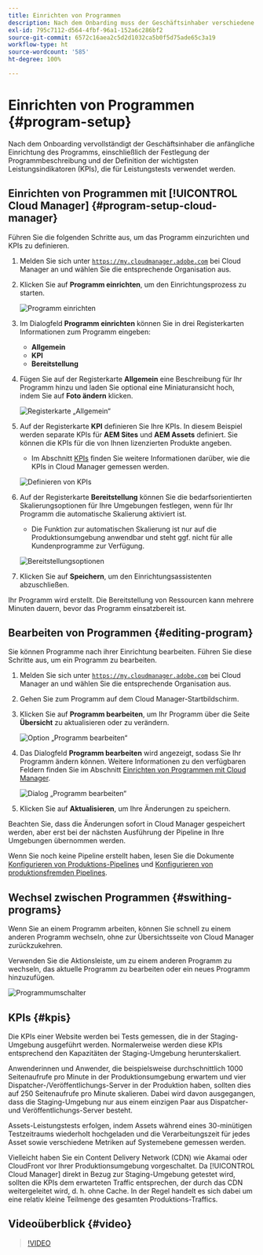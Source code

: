 ```yaml
---
title: Einrichten von Programmen
description: Nach dem Onbarding muss der Geschäftsinhaber verschiedene Ersteinstellungen am Programm vornehmen.
exl-id: 795c7112-d564-4fbf-96a1-152a6c286bf2
source-git-commit: 6572c16aea2c5d2d1032ca5b0f5d75ade65c3a19
workflow-type: ht
source-wordcount: '585'
ht-degree: 100%

---
```



# Einrichten von Programmen {#program-setup}

Nach dem Onboarding vervollständigt der Geschäftsinhaber die anfängliche Einrichtung des Programms, einschließlich der Festlegung der Programmbeschreibung und der Definition der wichtigsten Leistungsindikatoren (KPIs), die für Leistungstests verwendet werden.

## Einrichten von Programmen mit [!UICONTROL Cloud Manager] {#program-setup-cloud-manager}

Führen Sie die folgenden Schritte aus, um das Programm einzurichten und KPIs zu definieren.

1. Melden Sie sich unter [`https://my.cloudmanager.adobe.com`](https://my.cloudmanager.adobe.com) bei Cloud Manager an und wählen Sie die entsprechende Organisation aus.

1. Klicken Sie auf **Programm einrichten**, um den Einrichtungsprozess zu starten.

   ![Programm einrichten](/help/assets/set-up-program/setup1.png)

1. Im Dialogfeld **Programm einrichten** können Sie in drei Registerkarten Informationen zum Programm eingeben:

   * **Allgemein**
   * **KPI**
   * **Bereitstellung**

1. Fügen Sie auf der Registerkarte **Allgemein** eine Beschreibung für Ihr Programm hinzu und laden Sie optional eine Miniaturansicht hoch, indem Sie auf **Foto ändern** klicken.

   ![Registerkarte „Allgemein“](/help/assets/Setup_Program-General.png)

1. Auf der Registerkarte **KPI** definieren Sie Ihre KPIs. In diesem Beispiel werden separate KPIs für **AEM Sites** und **AEM Assets** definiert. Sie können die KPIs für die von Ihnen lizenzierten Produkte angeben.

   * Im Abschnitt [KPIs](#kpis) finden Sie weitere Informationen darüber, wie die KPIs in Cloud Manager gemessen werden.

   ![Definieren von KPIs](/help/assets/Setup_Program-KPIs.png)

1. Auf der Registerkarte **Bereitstellung** können Sie die bedarfsorientierten Skalierungsoptionen für Ihre Umgebungen festlegen, wenn für Ihr Programm die automatische Skalierung aktiviert ist.

   * Die Funktion zur automatischen Skalierung ist nur auf die Produktionsumgebung anwendbar und steht ggf. nicht für alle Kundenprogramme zur Verfügung.

   ![Bereitstellungsoptionen](/help/assets/Setup_Program-Provisioning.png)

1. Klicken Sie auf **Speichern**, um den Einrichtungsassistenten abzuschließen.

Ihr Programm wird erstellt. Die Bereitstellung von Ressourcen kann mehrere Minuten dauern, bevor das Programm einsatzbereit ist.

## Bearbeiten von Programmen {#editing-program}

Sie können Programme nach ihrer Einrichtung bearbeiten. Führen Sie diese Schritte aus, um ein Programm zu bearbeiten.

1. Melden Sie sich unter [`https://my.cloudmanager.adobe.com`](https://my.cloudmanager.adobe.com) bei Cloud Manager an und wählen Sie die entsprechende Organisation aus.

1. Gehen Sie zum Programm auf dem Cloud Manager-Startbildschirm.

1. Klicken Sie auf **Programm bearbeiten**, um Ihr Programm über die Seite **Übersicht** zu aktualisieren oder zu verändern.

   ![Option „Programm bearbeiten“](/help/assets/set-up-program/edit-program1.png)

1. Das Dialogfeld **Programm bearbeiten** wird angezeigt, sodass Sie Ihr Programm ändern können. Weitere Informationen zu den verfügbaren Feldern finden Sie im Abschnitt [Einrichten von Programmen mit Cloud Manager](#program-setup-cloud-manager).

   ![Dialog „Programm bearbeiten“](/help/assets/set-up-program/edit-program-general.png)

1. Klicken Sie auf **Aktualisieren**, um Ihre Änderungen zu speichern.

Beachten Sie, dass die Änderungen sofort in Cloud Manager gespeichert werden, aber erst bei der nächsten Ausführung der Pipeline in Ihre Umgebungen übernommen werden.

Wenn Sie noch keine Pipeline erstellt haben, lesen Sie die Dokumente [Konfigurieren von Produktions-Pipelines](/help/using/production-pipelines.md) und [Konfigurieren von produktionsfremden Pipelines](/help/using/non-production-pipelines.md).

## Wechsel zwischen Programmen {#swithing-programs}

Wenn Sie an einem Programm arbeiten, können Sie schnell zu einem anderen Programm wechseln, ohne zur Übersichtsseite von Cloud Manager zurückzukehren.

Verwenden Sie die Aktionsleiste, um zu einem anderen Programm zu wechseln, das aktuelle Programm zu bearbeiten oder ein neues Programm hinzuzufügen.

![Programmumschalter](/help/assets/set-up-program/setup2.png)

## KPIs {#kpis}

Die KPIs einer Website werden bei Tests gemessen, die in der Staging-Umgebung ausgeführt werden. Normalerweise werden diese KPIs entsprechend den Kapazitäten der Staging-Umgebung herunterskaliert.

Anwenderinnen und Anwender, die beispielsweise durchschnittlich 1000 Seitenaufrufe pro Minute in der Produktionsumgebung erwartem und vier Dispatcher-/Veröffentlichungs-Server in der Produktion haben, sollten dies auf 250 Seitenaufrufe pro Minute skalieren. Dabei wird davon ausgegangen, dass die Staging-Umgebung nur aus einem einzigen Paar aus Dispatcher- und Veröffentlichungs-Server besteht.

Assets-Leistungstests erfolgen, indem Assets während eines 30-minütigen Testzeitraums wiederholt hochgeladen und die Verarbeitungszeit für jedes Asset sowie verschiedene Metriken auf Systemebene gemessen werden.

Vielleicht haben Sie ein Content Delivery Network (CDN) wie Akamai oder CloudFront vor Ihrer Produktionsumgebung vorgeschaltet. Da [!UICONTROL Cloud Manager] direkt in Bezug zur Staging-Umgebung getestet wird, sollten die KPIs dem erwarteten Traffic entsprechen, der durch das CDN weitergeleitet wird, d. h. ohne Cache. In der Regel handelt es sich dabei um eine relativ kleine Teilmenge des gesamten Produktions-Traffics.

## Videoüberblick {#video}

>[!VIDEO](https://video.tv.adobe.com/v/26313/)

